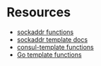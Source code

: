 # Resources

-   [sockaddr functions](https://pkg.go.dev/github.com/hashicorp/go-sockaddr?utm_source=godoc#GetDefaultInterfaces)
-   [sockaddr template docs](https://pkg.go.dev/github.com/hashicorp/go-sockaddr/template)
-   [consul-template functions](https://github.com/hashicorp/consul-template/tree/master/dependency)
-   [Go template functions](https://pkg.go.dev/text/template#hdr-Actions)
